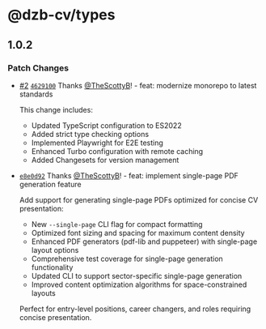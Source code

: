 # @dzb-cv/types

## 1.0.2

### Patch Changes

- [#2](https://github.com/TheScottyB/dzb-cv/pull/2) [`4629100`](https://github.com/TheScottyB/dzb-cv/commit/462910041474e32bcfd8723c1efb6ad006023b5f) Thanks [@TheScottyB](https://github.com/TheScottyB)! - feat: modernize monorepo to latest standards

  This change includes:
  - Updated TypeScript configuration to ES2022
  - Added strict type checking options
  - Implemented Playwright for E2E testing
  - Enhanced Turbo configuration with remote caching
  - Added Changesets for version management

- [`e8e0d92`](https://github.com/TheScottyB/dzb-cv/commit/e8e0d92fc5fcefe899e2f6f25199fb7ee8d843d0) Thanks [@TheScottyB](https://github.com/TheScottyB)! - feat: implement single-page PDF generation feature

  Add support for generating single-page PDFs optimized for concise CV presentation:
  - New `--single-page` CLI flag for compact formatting
  - Optimized font sizing and spacing for maximum content density
  - Enhanced PDF generators (pdf-lib and puppeteer) with single-page layout options
  - Comprehensive test coverage for single-page generation functionality
  - Updated CLI to support sector-specific single-page generation
  - Improved content optimization algorithms for space-constrained layouts

  Perfect for entry-level positions, career changers, and roles requiring concise presentation.
